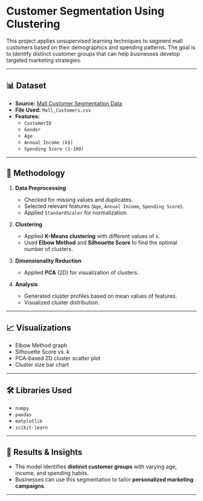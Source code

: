 # Customer Segmentation Using Clustering

This project applies unsupervised learning techniques to segment mall customers based on their demographics and spending patterns. The goal is to identify distinct customer groups that can help businesses develop targeted marketing strategies.

---

## 📊 Dataset
- **Source:** [Mall Customer Segmentation Data](https://www.kaggle.com/vjchoudhary7/customer-segmentation-tutorial-in-python)  
- **File Used:** `Mall_Customers.csv`  
- **Features:**
  - `CustomerID`
  - `Gender`
  - `Age`
  - `Annual Income (k$)`
  - `Spending Score (1-100)`

---

## 🔧 Methodology
1. **Data Preprocessing**
   - Checked for missing values and duplicates.
   - Selected relevant features (`Age`, `Annual Income`, `Spending Score`).
   - Applied `StandardScaler` for normalization.

2. **Clustering**
   - Applied **K-Means clustering** with different values of `k`.
   - Used **Elbow Method** and **Silhouette Score** to find the optimal number of clusters.

3. **Dimensionality Reduction**
   - Applied **PCA** (2D) for visualization of clusters.

4. **Analysis**
   - Generated cluster profiles based on mean values of features.
   - Visualized cluster distribution.

---

## 📈 Visualizations
- Elbow Method graph
- Silhouette Score vs. k
- PCA-based 2D cluster scatter plot
- Cluster size bar chart

---

## 🛠️ Libraries Used
- `numpy`
- `pandas`
- `matplotlib`
- `scikit-learn`

---

## 🚀 Results & Insights
- The model identifies **distinct customer groups** with varying age, income, and spending habits.
- Businesses can use this segmentation to tailor **personalized marketing campaigns**.

---
